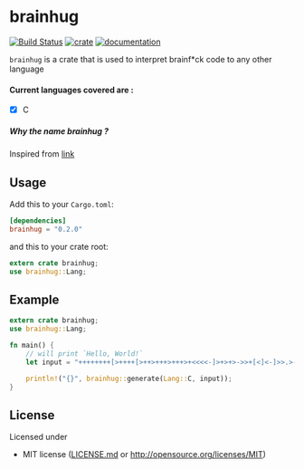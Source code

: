 # brainhug

[![Build Status](https://travis-ci.com/sn99/brainhug.svg?branch=master)](https://travis-ci.com/sn99/brainhug)
[![crate](https://img.shields.io/badge/crates.io-1.0-orange.svg)](https://crates.io/crates/brainhug)
[![documentation](https://img.shields.io/badge/docs-1.0-blue.svg)](https://docs.rs/brainhug)

`brainhug` is a crate that is used to interpret brainf*ck code to any other language

#### Current languages covered are :
- [x] C

##### Why the name brainhug ?
Inspired from [link](https://lists.freedesktop.org/archives/dri-devel/2018-November/198581.html)

## Usage

Add this to your `Cargo.toml`:

```toml
[dependencies]
brainhug = "0.2.0"
```

and this to your crate root:

```rust
extern crate brainhug;
use brainhug::Lang;
```

## Example

```rust
extern crate brainhug;
use brainhug::Lang;

fn main() {
    // will print `Hello, World!`
    let input = "++++++++[>++++[>++>+++>+++>+<<<<-]>+>+>->>+[<]<-]>>.>---.+++++++..+++.>>.<-.<.+++.------.--------.>>+.>++.";

    println!("{}", brainhug::generate(Lang::C, input));
}
```

## License

Licensed under

 * MIT license ([LICENSE.md](LICENSE.md) or http://opensource.org/licenses/MIT)
